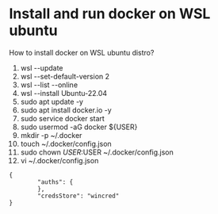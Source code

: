 # Install and run docker on WSL ubuntu
How to install docker on WSL ubuntu distro?
1. wsl --update
2. wsl --set-default-version 2
3. wsl --list --online
4. wsl --install Ubuntu-22.04
5. sudo apt update -y
6. sudo apt install docker.io -y
7. sudo service docker start
8. sudo usermod -aG docker ${USER}
9. mkdir -p ~/.docker
10. touch ~/.docker/config.json
11. sudo chown $USER:$USER ~/.docker/config.json
12. vi ~/.docker/config.json

```
{
        "auths": {
        },
        "credsStore": "wincred"
}
```
